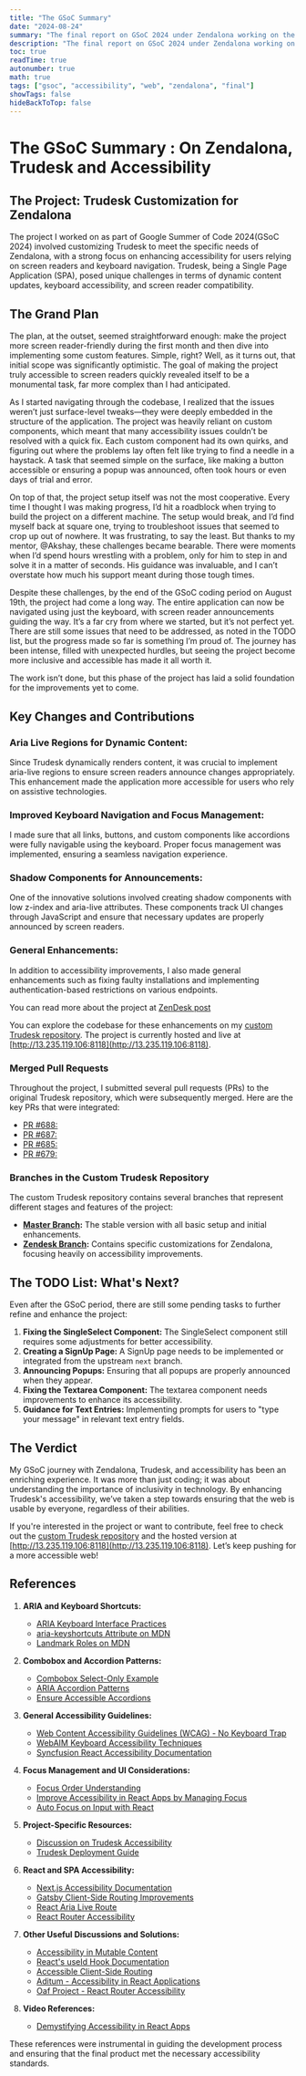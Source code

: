 ```yaml
---
title: "The GSoC Summary"
date: "2024-08-24"
summary: "The final report on GSoC 2024 under Zendalona working on the User Query Management Software"
description: "The final report on GSoC 2024 under Zendalona working on the User Query Management Software brief overview of web accessibility, Google Summer of Code, and more with Zendalona."
toc: true
readTime: true
autonumber: true
math: true
tags: ["gsoc", "accessibility", "web", "zendalona", "final"]
showTags: false
hideBackToTop: false
---
```


# The GSoC Summary : On Zendalona, Trudesk and Accessibility


## The Project: Trudesk Customization for Zendalona

The project I worked on as part of Google Summer of Code 2024(GSoC 2024) involved customizing Trudesk to meet the specific needs of Zendalona, with a strong focus on enhancing accessibility for users relying on screen readers and keyboard navigation. Trudesk, being a Single Page Application (SPA), posed unique challenges in terms of dynamic content updates, keyboard accessibility, and screen reader compatibility.

## The Grand Plan

The plan, at the outset, seemed straightforward enough: make the project more screen reader-friendly during the first month and then dive into implementing some custom features. Simple, right? Well, as it turns out, that initial scope was significantly optimistic. The goal of making the project truly accessible to screen readers quickly revealed itself to be a monumental task, far more complex than I had anticipated. 

As I started navigating through the codebase, I realized that the issues weren’t just surface-level tweaks—they were deeply embedded in the structure of the application. The project was heavily reliant on custom components, which meant that many accessibility issues couldn’t be resolved with a quick fix. Each custom component had its own quirks, and figuring out where the problems lay often felt like trying to find a needle in a haystack. A task that seemed simple on the surface, like making a button accessible or ensuring a popup was announced, often took hours or even days of trial and error.

On top of that, the project setup itself was not the most cooperative. Every time I thought I was making progress, I’d hit a roadblock when trying to build the project on a different machine. The setup would break, and I’d find myself back at square one, trying to troubleshoot issues that seemed to crop up out of nowhere. It was frustrating, to say the least. But thanks to my mentor, @Akshay, these challenges became bearable. There were moments when I’d spend hours wrestling with a problem, only for him to step in and solve it in a matter of seconds. His guidance was invaluable, and I can’t overstate how much his support meant during those tough times.

Despite these challenges, by the end of the GSoC coding period on August 19th, the project had come a long way. The entire application can now be navigated using just the keyboard, with screen reader announcements guiding the way. It’s a far cry from where we started, but it’s not perfect yet. There are still some issues that need to be addressed, as noted in the TODO list, but the progress made so far is something I’m proud of. The journey has been intense, filled with unexpected hurdles, but seeing the project become more inclusive and accessible has made it all worth it. 

The work isn’t done, but this phase of the project has laid a solid foundation for the improvements yet to come.

## Key Changes and Contributions

### Aria Live Regions for Dynamic Content:
   Since Trudesk dynamically renders content, it was crucial to implement aria-live regions to ensure screen readers announce changes appropriately. This enhancement made the application more accessible for users who rely on assistive technologies.

### Improved Keyboard Navigation and Focus Management:
   I made sure that all links, buttons, and custom components like accordions were fully navigable using the keyboard. Proper focus management was implemented, ensuring a seamless navigation experience.

### Shadow Components for Announcements:
   One of the innovative solutions involved creating shadow components with low z-index and aria-live attributes. These components track UI changes through JavaScript and ensure that necessary updates are properly announced by screen readers.

### General Enhancements:
   In addition to accessibility improvements, I also made general enhancements such as fixing faulty installations and implementing authentication-based restrictions on various endpoints.

You can read more about the project at [ZenDesk post](/docs/zendesk)

You can explore the codebase for these enhancements on my [custom Trudesk repository](https://github.com/anima-regem/trudesk). The project is currently hosted and live at [http://13.235.119.106:8118](http://13.235.119.106:8118).

### Merged Pull Requests

Throughout the project, I submitted several pull requests (PRs) to the original Trudesk repository, which were subsequently merged. Here are the key PRs that were integrated:

- [PR #688:](https://github.com/polonel/trudesk/pull/688)   
- [PR #687:](https://github.com/polonel/trudesk/pull/687)    
- [PR #685:](https://github.com/polonel/trudesk/pull/685)    
- [PR #679:](https://github.com/polonel/trudesk/pull/679)    

### Branches in the Custom Trudesk Repository

The custom Trudesk repository contains several branches that represent different stages and features of the project:

- **[Master Branch](https://github.com/anima-regem/trudesk/tree/master):** The stable version with all basic setup and initial enhancements.
- **[Zendesk Branch](https://github.com/anima-regem/trudesk/tree/zendesk):** Contains specific customizations for Zendalona, focusing heavily on accessibility improvements.

## The TODO List: What's Next?

Even after the GSoC period, there are still some pending tasks to further refine and enhance the project:

1. **Fixing the SingleSelect Component:** The SingleSelect component still requires some adjustments for better accessibility.
2. **Creating a SignUp Page:** A SignUp page needs to be implemented or integrated from the upstream `next` branch.
3. **Announcing Popups:** Ensuring that all popups are properly announced when they appear.
4. **Fixing the Textarea Component:** The textarea component needs improvements to enhance its accessibility.
5. **Guidance for Text Entries:** Implementing prompts for users to "type your message" in relevant text entry fields.

## The Verdict

My GSoC journey with Zendalona, Trudesk, and accessibility has been an enriching experience. It was more than just coding; it was about understanding the importance of inclusivity in technology. By enhancing Trudesk's accessibility, we’ve taken a step towards ensuring that the web is usable by everyone, regardless of their abilities.

If you're interested in the project or want to contribute, feel free to check out the [custom Trudesk repository](https://github.com/anima-regem/trudesk) and the hosted version at [http://13.235.119.106:8118](http://13.235.119.106:8118). Let’s keep pushing for a more accessible web!

## References


1. **ARIA and Keyboard Shortcuts:**
   - [ARIA Keyboard Interface Practices](https://www.w3.org/WAI/ARIA/apg/practices/keyboard-interface/#keyboardshortcuts)
   - [aria-keyshortcuts Attribute on MDN](https://developer.mozilla.org/en-US/docs/Web/Accessibility/ARIA/Attributes/aria-keyshortcuts)
   - [Landmark Roles on MDN](https://developer.mozilla.org/en-US/docs/Web/Accessibility/ARIA/Roles#3._landmark_roles)

2. **Combobox and Accordion Patterns:**
   - [Combobox Select-Only Example](https://www.w3.org/WAI/ARIA/apg/patterns/combobox/examples/combobox-select-only/)
   - [ARIA Accordion Patterns](https://www.w3.org/WAI/ARIA/apg/patterns/accordion/examples/accordion/)
   - [Ensure Accessible Accordions](https://universaldesign.ie/communications-digital/web-and-mobile-accessibility/web-accessibility-techniques/developers-introduction-and-index/ensure-custom-widgets-are-accessible/create-accessible-accordions)

3. **General Accessibility Guidelines:**
   - [Web Content Accessibility Guidelines (WCAG) - No Keyboard Trap](https://www.w3.org/TR/WCAG22/#no-keyboard-trap)
   - [WebAIM Keyboard Accessibility Techniques](https://webaim.org/techniques/keyboard/)
   - [Syncfusion React Accessibility Documentation](https://ej2.syncfusion.com/react/documentation/common/accessibility/)

4. **Focus Management and UI Considerations:**
   - [Focus Order Understanding](https://www.w3.org/WAI/WCAG21/Understanding/focus-order.html#techniques)
   - [Improve Accessibility in React Apps by Managing Focus](https://medium.com/swlh/improve-accessibility-in-your-react-app-by-managing-focus-in-mutable-content-4ddf4ed92186)
   - [Auto Focus on Input with React](https://stackoverflow.com/a/46036043)

5. **Project-Specific Resources:**
   - [Discussion on Trudesk Accessibility](https://github.com/polonel/trudesk/discussions/674)
   - [Trudesk Deployment Guide](https://docs.trudesk.io/v1.2/getting-started/deployment/ubuntu-deployment)

6. **React and SPA Accessibility:**
   - [Next.js Accessibility Documentation](https://nextjs.org/docs/architecture/accessibility)
   - [Gatsby Client-Side Routing Improvements](https://www.gatsbyjs.com/blog/2020-02-10-accessible-client-side-routing-improvements/)
   - [React Aria Live Route](https://github.com/AlmeroSteyn/react-aria-live-route)
   - [React Router Accessibility](https://github.com/remix-run/react-router/issues/5210)

7. **Other Useful Discussions and Solutions:**
   - [Accessibility in Mutable Content](https://medium.com/swlh/improve-accessibility-in-your-react-app-by-managing-focus-in-mutable-content-4ddf4ed92186)
   - [React's useId Hook Documentation](https://legacy.reactjs.org/docs/hooks-reference.html#useid)
   - [Accessible Client-Side Routing](https://www.gatsbyjs.com/blog/2020-02-10-accessible-client-side-routing-improvements/)
   - [Aditum - Accessibility in React Applications](https://github.com/oslabs-beta/aditum)
   - [Oaf Project - React Router Accessibility](https://github.com/oaf-project/oaf-react-router)

8. **Video References:**
   - [Demystifying Accessibility in React Apps](https://www.youtube.com/watch?v=0ckOUBiuxVY&t=20655s)

These references were instrumental in guiding the development process and ensuring that the final product met the necessary accessibility standards.